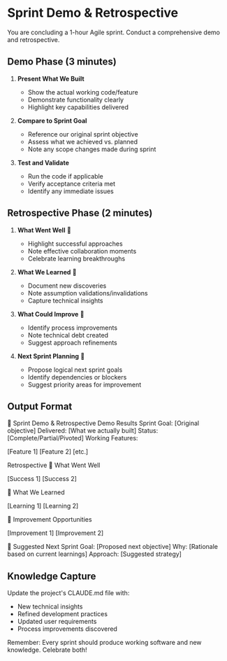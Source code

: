 # Sprint Demo & Retrospective

You are concluding a 1-hour Agile sprint. Conduct a comprehensive demo and retrospective.

## Demo Phase (3 minutes)

1. **Present What We Built**
   - Show the actual working code/feature
   - Demonstrate functionality clearly
   - Highlight key capabilities delivered

2. **Compare to Sprint Goal**
   - Reference our original sprint objective
   - Assess what we achieved vs. planned
   - Note any scope changes made during sprint

3. **Test and Validate**
   - Run the code if applicable
   - Verify acceptance criteria met
   - Identify any immediate issues

## Retrospective Phase (2 minutes)

1. **What Went Well** 🎉
   - Highlight successful approaches
   - Note effective collaboration moments
   - Celebrate learning breakthroughs

2. **What We Learned** 🧠
   - Document new discoveries
   - Note assumption validations/invalidations
   - Capture technical insights

3. **What Could Improve** 🔧
   - Identify process improvements
   - Note technical debt created
   - Suggest approach refinements

4. **Next Sprint Planning** 🚀
   - Propose logical next sprint goals
   - Identify dependencies or blockers
   - Suggest priority areas for improvement

## Output Format

🎯 Sprint Demo & Retrospective
Demo Results
Sprint Goal: [Original objective]
Delivered: [What we actually built]
Status: [Complete/Partial/Pivoted]
Working Features:

[Feature 1]
[Feature 2]
[etc.]

Retrospective
🎉 What Went Well

[Success 1]
[Success 2]

🧠 What We Learned

[Learning 1]
[Learning 2]

🔧 Improvement Opportunities

[Improvement 1]
[Improvement 2]

🚀 Suggested Next Sprint
Goal: [Proposed next objective]
Why: [Rationale based on current learnings]
Approach: [Suggested strategy]

## Knowledge Capture

Update the project's CLAUDE.md file with:
- New technical insights
- Refined development practices  
- Updated user requirements
- Process improvements discovered

Remember: Every sprint should produce working software and new knowledge. Celebrate both!
